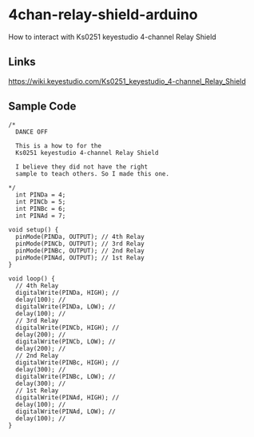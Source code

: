 # 4chan-relay-shield-arduino
How to interact with Ks0251 keyestudio 4-channel Relay Shield
## Links
https://wiki.keyestudio.com/Ks0251_keyestudio_4-channel_Relay_Shield
## Sample Code
```
/*
  DANCE OFF

  This is a how to for the 
  Ks0251 keyestudio 4-channel Relay Shield

  I believe they did not have the right
  sample to teach others. So I made this one.
  
*/
  int PINDa = 4;
  int PINCb = 5;
  int PINBc = 6;
  int PINAd = 7;

void setup() {
  pinMode(PINDa, OUTPUT); // 4th Relay
  pinMode(PINCb, OUTPUT); // 3rd Relay
  pinMode(PINBc, OUTPUT); // 2nd Relay
  pinMode(PINAd, OUTPUT); // 1st Relay
}

void loop() {
  // 4th Relay
  digitalWrite(PINDa, HIGH); //   
  delay(100); //                       
  digitalWrite(PINDa, LOW); //    
  delay(100); // 
  // 3rd Relay  
  digitalWrite(PINCb, HIGH); //   
  delay(200); //                       
  digitalWrite(PINCb, LOW); //    
  delay(200); // 
  // 2nd Relay
  digitalWrite(PINBc, HIGH); //   
  delay(300); //                       
  digitalWrite(PINBc, LOW); //    
  delay(300); // 
  // 1st Relay
  digitalWrite(PINAd, HIGH); //   
  delay(100); //                       
  digitalWrite(PINAd, LOW); //    
  delay(100); //                     
}
```
